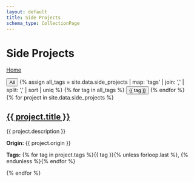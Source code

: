 ```yaml
---
layout: default
title: Side Projects
schema_type: CollectionPage
---
```


# Side Projects

[Home](/)

<div class="filter">
  <button data-tag="all">All</button>
  {% assign all_tags = site.data.side_projects | map: 'tags' | join: ',' | split: ',' | sort | uniq %}
  {% for tag in all_tags %}
  <button data-tag="{{ tag }}">{{ tag }}</button>
  {% endfor %}
</div>

<div id="side-project-container">
  {% for project in site.data.side_projects %}
  <div class="example-card" data-tags="{{ project.tags | join: ',' }}">
    <h2><a href="{{ project.path }}">{{ project.title }}</a></h2>
    <p>{{ project.description }}</p>
    <p><strong>Origin:</strong> {{ project.origin }}</p>
    <p><strong>Tags:</strong> {% for tag in project.tags %}<span class="tag">{{ tag }}</span>{% unless forloop.last %}, {% endunless %}{% endfor %}</p>
  </div>
  {% endfor %}
</div>

<script>
function filterExamples(tag) {
  const cards = document.querySelectorAll('.example-card');
  cards.forEach(card => {
    const tags = card.dataset.tags.split(',').map(t => t.trim());
    if (tag === 'all' || tags.includes(tag)) {
      card.style.display = 'inline-block';
    } else {
      card.style.display = 'none';
    }
  });
}

document.addEventListener('DOMContentLoaded', () => {
  document.querySelectorAll('.filter button').forEach(btn => {
    btn.addEventListener('click', () => filterExamples(btn.dataset.tag));
  });
});
</script>

